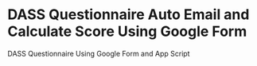 # DASS Questionnaire Auto Email and Calculate Score Using Google Form
DASS Questionnaire Using Google Form and App Script

